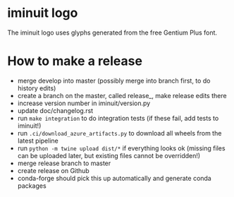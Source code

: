 iminuit logo
============

The iminuit logo uses glyphs generated from the free Gentium Plus font.

How to make a release
=====================
- merge develop into master (possibly merge into branch first, to do history edits)
- create a branch on the master, called release_<version>, make release edits there
- increase version number in iminuit/version.py
- update doc/changelog.rst
- run `make integration` to do integration tests (if these fail, add tests to iminuit!)
- run `.ci/download_azure_artifacts.py` to download all wheels from the latest pipeline
- run `python -m twine upload dist/*` if everything looks ok
  (missing files can be uploaded later, but existing files cannot be overridden!)
- merge release branch to master
- create release on Github
- conda-forge should pick this up automatically and generate conda packages
